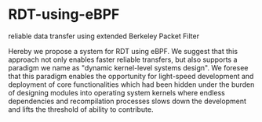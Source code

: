 # RDT-using-eBPF
reliable data transfer using extended Berkeley Packet Filter

Hereby we propose a system for RDT using eBPF. We suggest that this approach not only enables faster reliable transfers, but also supports a paradigm we name as "dynamic kernel-level systems design". We foresee that this paradigm enables the opportunity for light-speed development and deployment of core functionalities which had been hidden under the burden of designing modules into operating system kernels where endless dependencies and recompilation processes slows down the development and lifts the threshold of ability to contribute.
